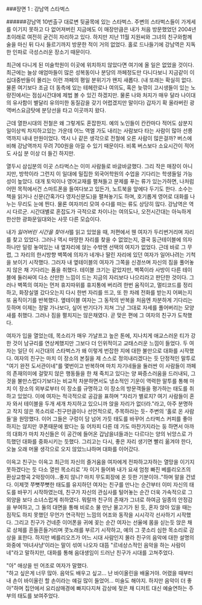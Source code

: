 ###장면 1 : 강남역 스타벅스 
    
    
    
    
######강남역 10번출구 대로변 뒷골목에 있는 스타벅스. 주변의 스타벅스들이 가게세를 이기지 못하고 다 없어져버린 지금에도 이 매장만큼은 내가 처음 방문했었던 2004년 초이래로 여전히 굳건히 자리하고 있다. 하지만 지난 11월 지원씨와 그녀의 친구와함께 술을 마신 뒤 다시 들르기까지 방문한 적이 거의 없었다. 홀로 드나들기에 강남역은 지독한 인파로 극성스러운 장소기 때문이다. 

최근에 다니게 된 미술학원이 이곳에 위치하지 않았다면 여기에 올 일은 없었을 것이다. 최근에는 늘상 애엄마들이 많은 성복동이나 분당의 까페정도만 다니다보니 지금같이 이십대중반들이 몰리는 이런 까페의 평일 분위기가 왠지 새롭다. (내 또래는 확실히 없다. 물론 여기보다 조금 더 동측에 있는 테헤란로나 여의도, 혹은 늦깎이 고시생들이 있는 노량진에서는 점심시간대에 제법 볼 수 있긴 하겠지만. 물론 나와 처지가 매우 달라 나이대의 유사함이 별달리 유의미한 동질감을 갖기 어렵겠지만 말이다) 갑자기 확 올라버린 광역버스요금탓에 분당선을 타고 이곳까지 왔다. 

근데 열한시대의 전철은 왜 그렇게도 혼잡한지. 예의 노인들이 칸칸마다 적어도 삼분지 일이상씩 차지하고있는 가운데 어느 역엘 가도 내리는 사람보다 타는 사람이 많아 선릉역까지 내내 만원이었다. 역시 나 같은 생각으로 전철에 오른 사람이 많은걸까? 버스에 비해 강남역까지 무려 700원을 아낄 수 있기 때문이다. 비록 버스보다 소요시간이 적어도 사십 분 이상 더 들긴 하지만. 

열두시 삼십분의 이곳 스타벅스는 이미 사람들로 바글바글했다. 그리 작은 매장이 아니지만, 방학이라 그런지 이 일대에 밀집한 외국어학원의 수업을 기다리는 학생들일 가능성이 높았다. 대개 토익이나 영어교재를 펼쳐들고 문제를 푸는 류가 있는가하면, 나처럼 어떤 목적에서건 스마트폰을 들여다보고 있든가, 노트북을 앞에다 두기도 한다. 소수는 책을 읽거나 신문(간혹가다 영자신문도)을 펼쳐놓기도 하며, 호기롭게 영어로 대화를 나누는 무리도 눈에 띈다. 물론 여자끼리 모여 수다를 떠는 류도 상당히 많다. 강남역은 역시 다르군. 시간대별로 혼잡도가 극적으로 차이나는 여의도나, 오전시간대는 아늑하게 한산한 광화문일대와는 사뭇 다른 모습이다. 

내가 *잃어버린 시간을 찾아서*를 읽고 있었을 때, 저편에서 웬 여자가 두리번거리며 자리를 찾고 있었다. 그러나 역시 마땅한 자리를 찾을 수 없었는지, 결국 둥근테이블에 의자 하나만 덜렁 놓여있는 내 옆자리에 앉는 수밖엔 선택의 여지가 없었다. 근데 바로 그 무렵, 그 자리의 한시방향 벽쪽에 의자가 네개나 딸린 자리에 있던 여자가 일어나려는 기척을 보이기 시작했다. 그러자 내 옆테이블의 여자가 그쪽을 신경쓰며 자신의 짐을 풀어놓지 않은 채 기다리는 품을 취했다. 테이블 크기는 같았지만, 벽쪽이라 사방이 다른 테이블에 둘러싸여 다소 산만한 느낌이 드는 지금의 자리보다 나으리라고 판단한 것이다. 그러나 벽쪽의 여자는 먼저 휴지따위를 휴지통에 버리려 한번 움직이고, 멀티코드를 정리하고, 화장실엘 갔다오는지 다시 한번 자리를 뜨고, 또 한 차례 전화를 받는지 어쩌는지 또 움직이기를 반복했다. 옆테이블 여자는 그 동작의 반복을 처음엔 차분하게 기다리는 듯하며 이제는 정말 가나보다, 싶어 반기다가 지쳐 그냥 그대로 자세를 풀어버리는 모양새를 취했다. 그러나 짐을 펼치지는 않은채였다. 곧 맞은 편에 그 여자의 친구가 도착했다. 

여자가 입을 열었는데, 목소리가 매우 가냘프고 높은 톤에, 지나치게 애교스러운 티가 강한 것이 남규리를 연상케했지만 그보다 더 인위적이고 교태스러운 느낌이 들었다. 두 여자는 일단 이 시간대의 스타벅스가 왜 이렇게 번잡한 지에 대한 불만으로 대화를 시작했다. 여자의 친구는 마치 이 장소의 본질을 제 스스로 정의내리겠다는 듯 단정적인 말투로 "여기 완전 도서관이네"를 몇번이고 반복하며 마치 자기네들을 둘러싼 이 사람들이 까페의 존재의미에 걸맞지 않은 행동들을 한 채 죽치고 있다는 양 짜증스러움을 드러내되, 그것을 불만스럽다기보다는 비교적 차분하면서도 냉소적인 기운이 역력한 말투를 통해 마치 이 장소의 외부로부터 이 장소를 규명하고 이 장소의 방문객들을 평가하는 태도를 취하고 있었다. 이에 여자는 적극적으로 공감을 표하며 "자리가 별로지? 여기 사람들이 혼자 와서 테이블을 두개 세개 차지하고 있으니까 앉을 자리가 없더라."라고, 아주 분명하고 작지 않은 목소리로-친구만큼이나 선언적으로, 주목하라는 듯- 주변의 '홀로 온 사람들'을 원망했다. 이어 그들은 구렁이 담 넘어 가듯 태도를 바꾸어 스타벅스 커피를 좋아하지는 않지만 쿠폰때문에 왔다는 둥 어차피 다른 데 가도 마찬가지라는 둥 하면서 아까의 대화가 마치 자신들은 이 공간에 들어온 갑남을녀들과는 다르다는 양의 뉘앙스로 가득했던 대화를 중화시키는 듯했다. 그리고는 다시, 좋은 자리 생기면 빨리 옮겨야 한다, 오늘 오래 머물 생각으로 오지 않았느냐하며 대화를 이어갔다.

이윽고 친구는 이윽고 최근의 자신의 즐거움을 여자에게 전파하고자하는 열망을 이기지 못하겠다는 듯 다소 열띤 목소리로 '자 이거 들어봐 내가 요새 엄청 빠진 베를리오즈의 환상교향곡 2악장이야...좋지 않니? 마치 무도회장에 온 듯한 기분이야.."하며 말을 건넸다. 이제껏 쭈뼛쭈뼛한 태도를 유지하던 여자는 친구를 만나는 순간부터 이미 자신의 태도를 바꾸기 시작하였는데, 친구가 자신의 관심사를 털어놓는 순간 더욱 가속적으로 그 외양을 보다 소녀스럽게 취하였다. 뭐랄까 친구의 존재가 그녀로 하여금 일종의 안정감을 부여하고, 그 둘의 대면을 통해 비로소 물 만난 물고기가 된 듯, 혼자 앉아 있을 때는 짐작도 하지 못했던 무언가 연극적인 느낌의 어조와 동작을 시시각각 선사하기 시작했다. 그리고 친구가 건네준 이어폰을 귀에 꽂는 순간 여자는 선율에 몸을 싣는듯 앉은 채로 상체를 흔들흔들거리며 콧노래를 부르기 시작하고, 예의 그 콧소리 심한 목소리로 감상을 표한다. 하지만 베를리오즈가 어느 시대 사람인지 몰라 친구의 음악에 대한 설명의 와중에 '마녀사냥'이라는 말이 섞여 나오자 대뜸 "르네상스적인 음악을 하는 사람이네"라고 말하지만, 대화를 통해 음대생임이 드러난 친구가 시대를 고쳐주었다. 

"아" 애상을 띤 어조로 여자가 말했다.  
"하고 싶은게 너무 많아. 음악도 배우고 싶고... 난 바이올린을 배울거야. 어렸을 때부터 내 손이 바이올린 할 손이라는 얘길 많이 들었어... 미술도 해야지. 하지만 음악이 더 좋아"하며 집안에서 요리삼매경에 빠지다지쳐 감상에 젖은 채 디저트 대신 예술연하는 주부의 태도를 보여주었다.